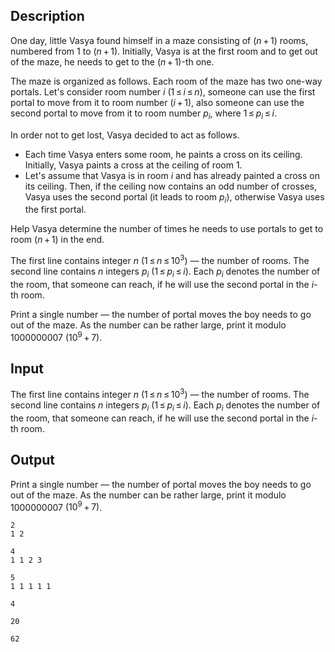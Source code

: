 ## Description

<div><p>One day, little Vasya found himself in a maze consisting of <span class="tex-span">(<i>n</i> + 1)</span> rooms, numbered from <span class="tex-span">1</span> to <span class="tex-span">(<i>n</i> + 1)</span>. Initially, Vasya is at the first room and to get out of the maze, he needs to get to the <span class="tex-span">(<i>n</i> + 1)</span>-th one.</p><p>The maze is organized as follows. Each room of the maze has two one-way portals. Let's consider room number <span class="tex-span"><i>i</i></span> <span class="tex-span">(1 ≤ <i>i</i> ≤ <i>n</i>)</span>, someone can use the first portal to move from it to room number <span class="tex-span">(<i>i</i> + 1)</span>, also someone can use the second portal to move from it to room number <span class="tex-span"><i>p</i><sub class="lower-index"><i>i</i></sub></span>, where <span class="tex-span">1 ≤ <i>p</i><sub class="lower-index"><i>i</i></sub> ≤ <i>i</i></span>.</p><p>In order not to get lost, Vasya decided to act as follows. </p><ul> <li> Each time Vasya enters some room, he paints a cross on its ceiling. Initially, Vasya paints a cross at the ceiling of room <span class="tex-span">1</span>. </li><li> Let's assume that Vasya is in room <span class="tex-span"><i>i</i></span> and has already painted a cross on its ceiling. Then, if the ceiling now contains an odd number of crosses, Vasya uses the second portal (it leads to room <span class="tex-span"><i>p</i><sub class="lower-index"><i>i</i></sub></span>), otherwise Vasya uses the first portal. </li></ul><p>Help Vasya determine the number of times he needs to use portals to get to room <span class="tex-span">(<i>n</i> + 1)</span> in the end.</p></div><div class="input-specification"><p>The first line contains integer <span class="tex-span"><i>n</i></span> (<span class="tex-span">1 ≤ <i>n</i> ≤ 10<sup class="upper-index">3</sup></span>)&nbsp;— the number of rooms. The second line contains <span class="tex-span"><i>n</i></span> integers <span class="tex-span"><i>p</i><sub class="lower-index"><i>i</i></sub></span> (<span class="tex-span">1 ≤ <i>p</i><sub class="lower-index"><i>i</i></sub> ≤ <i>i</i></span>). Each <span class="tex-span"><i>p</i><sub class="lower-index"><i>i</i></sub></span> denotes the number of the room, that someone can reach, if he will use the second portal in the <span class="tex-span"><i>i</i></span>-th room.</p></div><div class="output-specification"><p>Print a single number — the number of portal moves the boy needs to go out of the maze. As the number can be rather large, print it modulo <span class="tex-span">1000000007</span> <span class="tex-span">(10<sup class="upper-index">9</sup> + 7)</span>.</p></div>

## Input

<p>The first line contains integer <span class="tex-span"><i>n</i></span> (<span class="tex-span">1 ≤ <i>n</i> ≤ 10<sup class="upper-index">3</sup></span>)&nbsp;— the number of rooms. The second line contains <span class="tex-span"><i>n</i></span> integers <span class="tex-span"><i>p</i><sub class="lower-index"><i>i</i></sub></span> (<span class="tex-span">1 ≤ <i>p</i><sub class="lower-index"><i>i</i></sub> ≤ <i>i</i></span>). Each <span class="tex-span"><i>p</i><sub class="lower-index"><i>i</i></sub></span> denotes the number of the room, that someone can reach, if he will use the second portal in the <span class="tex-span"><i>i</i></span>-th room.</p>

## Output

<p>Print a single number — the number of portal moves the boy needs to go out of the maze. As the number can be rather large, print it modulo <span class="tex-span">1000000007</span> <span class="tex-span">(10<sup class="upper-index">9</sup> + 7)</span>.</p>





```input1
2
1 2

```




```input2
4
1 1 2 3

```




```input3
5
1 1 1 1 1

```




```output1
4

```




```output2
20

```




```output3
62

```


